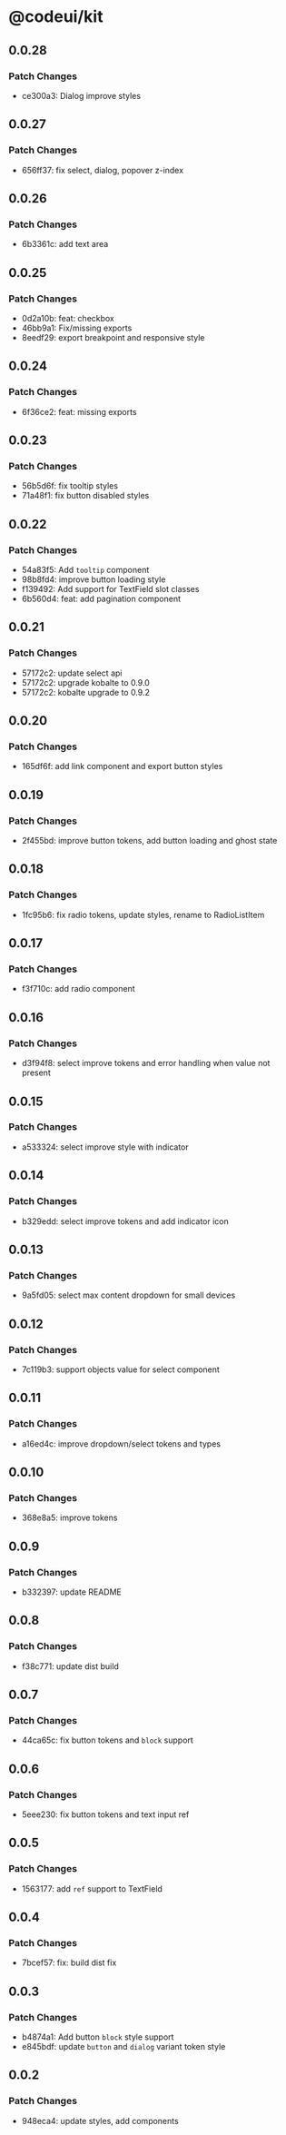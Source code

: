 # @codeui/kit

## 0.0.28

### Patch Changes

- ce300a3: Dialog improve styles

## 0.0.27

### Patch Changes

- 656ff37: fix select, dialog, popover z-index

## 0.0.26

### Patch Changes

- 6b3361c: add text area

## 0.0.25

### Patch Changes

- 0d2a10b: feat: checkbox
- 46bb9a1: Fix/missing exports
- 8eedf29: export breakpoint and responsive style

## 0.0.24

### Patch Changes

- 6f36ce2: feat: missing exports

## 0.0.23

### Patch Changes

- 56b5d6f: fix tooltip styles
- 71a48f1: fix button disabled styles

## 0.0.22

### Patch Changes

- 54a83f5: Add `tooltip` component
- 98b8fd4: improve button loading style
- f139492: Add support for TextField slot classes
- 6b560d4: feat: add pagination component

## 0.0.21

### Patch Changes

- 57172c2: update select api
- 57172c2: upgrade kobalte to 0.9.0
- 57172c2: kobalte upgrade to 0.9.2

## 0.0.20

### Patch Changes

- 165df6f: add link component and export button styles

## 0.0.19

### Patch Changes

- 2f455bd: improve button tokens, add button loading and ghost state

## 0.0.18

### Patch Changes

- 1fc95b6: fix radio tokens, update styles, rename to RadioListItem

## 0.0.17

### Patch Changes

- f3f710c: add radio component

## 0.0.16

### Patch Changes

- d3f94f8: select improve tokens and error handling when value not present

## 0.0.15

### Patch Changes

- a533324: select improve style with indicator

## 0.0.14

### Patch Changes

- b329edd: select improve tokens and add indicator icon

## 0.0.13

### Patch Changes

- 9a5fd05: select max content dropdown for small devices

## 0.0.12

### Patch Changes

- 7c119b3: support objects value for select component

## 0.0.11

### Patch Changes

- a16ed4c: improve dropdown/select tokens and types

## 0.0.10

### Patch Changes

- 368e8a5: improve tokens

## 0.0.9

### Patch Changes

- b332397: update README

## 0.0.8

### Patch Changes

- f38c771: update dist build

## 0.0.7

### Patch Changes

- 44ca65c: fix button tokens and `block` support

## 0.0.6

### Patch Changes

- 5eee230: fix button tokens and text input ref

## 0.0.5

### Patch Changes

- 1563177: add `ref` support to TextField

## 0.0.4

### Patch Changes

- 7bcef57: fix: build dist fix

## 0.0.3

### Patch Changes

- b4874a1: Add button `block` style support
- e845bdf: update `button` and `dialog` variant token style

## 0.0.2

### Patch Changes

- 948eca4: update styles, add components
